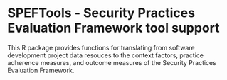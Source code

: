 # SPEFTools - Security Practices Evaluation Framework tool support 

This R package provides functions for translating from software development project data resouces to the context factors, practice adherence measures, and outcome measures of the Security Practices Evaluation Framework.


